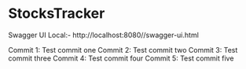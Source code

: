 # StocksTracker
Swagger UI Local:- http://localhost:8080//swagger-ui.html

Commit 1: Test commit one
Commit 2: Test commit two
Commit 3: Test commit three
Commit 4: Test commit four
Commit 5: Test commit five